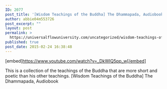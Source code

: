 ```yaml
---
ID: 2077
post_title: '[Wisdom Teachings of the Buddha] The Dhammapada, Audiobook'
author: abbie04m553726
post_excerpt: ""
layout: post
permalink: >
  https://universalflowuniversity.com/uncategorized/wisdom-teachings-of-the-buddha-the-dhammapada-audiobook/
published: true
post_date: 2015-02-24 16:38:48
---
```

[embed]https://www.youtube.com/watch?v=_DkWIQ5pp_w[/embed]<br>
<p>This is a collection of the teachings of the Buddha that are more short and poetic than his other teachings.
[Wisdom Teachings of the Buddha] The Dhammapada, Audiobook</p>